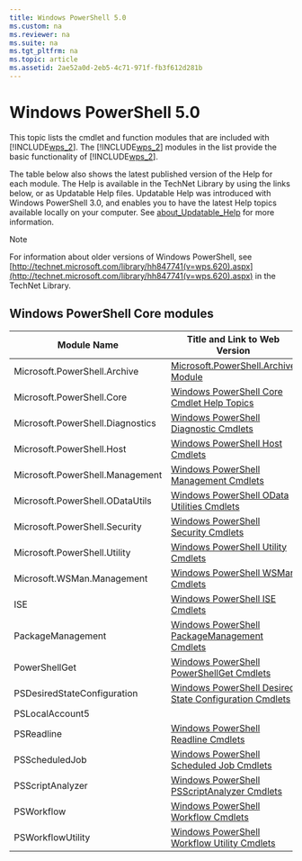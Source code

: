 ```yaml
---
title: Windows PowerShell 5.0
ms.custom: na
ms.reviewer: na
ms.suite: na
ms.tgt_pltfrm: na
ms.topic: article
ms.assetid: 2ae52a0d-2eb5-4c71-971f-fb3f612d281b
---
```

# Windows PowerShell 5.0
This topic lists the cmdlet and function modules that are included with [!INCLUDE[wps_2](../Token/wps_2_md.md)]. The [!INCLUDE[wps_2](../Token/wps_2_md.md)] modules in the list provide the basic functionality of [!INCLUDE[wps_2](../Token/wps_2_md.md)].

The table below also shows the latest published version of the Help for each module. The Help is available in the TechNet Library by using the links below, or as Updatable Help files. Updatable Help was introduced with Windows PowerShell 3.0, and enables you to have the latest Help topics available locally on your computer. See [about_Updatable_Help](http://technet.microsoft.com/library/hh847735.aspx) for more information.

> [!NOTE]
> For information about older versions of Windows PowerShell, see [http://technet.microsoft.com/library/hh847741(v=wps.620).aspx](http://technet.microsoft.com/library/hh847741(v=wps.620).aspx) in the TechNet Library.

## Windows PowerShell Core modules

|Module Name|Title and Link to Web Version|Latest Version|
|---------------|---------------------------------|------------------|
|Microsoft.PowerShell.Archive|[Microsoft.PowerShell.Archive Module](../Topic/Microsoft.PowerShell.Archive-Module.md)|5.0.1.0|
|Microsoft.PowerShell.Core|[Windows PowerShell Core Cmdlet Help Topics](https://technet.microsoft.com/en-us/library/416b758e-e714-407f-bb6e-4d4e9112be95)|5.0.1.0|
|Microsoft.PowerShell.Diagnostics|[Windows PowerShell Diagnostic Cmdlets](http://technet.microsoft.com/library/792C093D-2DAA-4A9D-96CF-A30A9A9595B4)|5.0.1.0|
|Microsoft.PowerShell.Host|[Windows PowerShell Host Cmdlets](http://technet.microsoft.com/library/E1957183-3E3C-481F-B604-F58550D42C4C)|5.0.1.0|
|Microsoft.PowerShell.Management|[Windows PowerShell Management Cmdlets](http://technet.microsoft.com/library/A7DCE904-3284-4CBD-8AF4-9B660E0F8CF4)|5.0.1.0|
|Microsoft.PowerShell.ODataUtils|[Windows PowerShell OData Utilities Cmdlets](http://technet.microsoft.com/library/dn818911(v=wps.640).aspx)|5.0.1.0|
|Microsoft.PowerShell.Security|[Windows PowerShell Security Cmdlets](http://technet.microsoft.com/library/3D94A738-3A83-4BD3-8937-E518890D576F)|5.0.1.0|
|Microsoft.PowerShell.Utility|[Windows PowerShell Utility Cmdlets](http://technet.microsoft.com/library/E5764DA6-8961-4320-B733-F460F3E6F730)|5.0.1.0|
|Microsoft.WSMan.Management|[Windows PowerShell WSMan Cmdlets](http://technet.microsoft.com/library/F0905869-019D-42B5-94FE-6457A182BA57)|5.0.1.0|
|ISE|[Windows PowerShell ISE Cmdlets](http://technet.microsoft.com/library/7F6F1CD2-2409-47C0-8BED-72FFC88DE104)|5.0.1.0|
|PackageManagement|[Windows PowerShell PackageManagement Cmdlets](http://technet.microsoft.com/library/dn890951.aspx)|5.0.1.0|
|PowerShellGet|[Windows PowerShell PowerShellGet Cmdlets](http://technet.microsoft.com/library/dn835097.aspx)|5.0.1.0|
|PSDesiredStateConfiguration|[Windows PowerShell Desired State Configuration Cmdlets](https://technet.microsoft.com/en-US/library/dn521624.aspx)|5.0.1.0|
|PSLocalAccount5||5.0.1.0|
|PSReadline|[Windows PowerShell Readline Cmdlets](https://technet.microsoft.com/en-US/library/mt560330)|5.0.1.0|
|PSScheduledJob|[Windows PowerShell Scheduled Job Cmdlets](http://technet.microsoft.com/library/DE2215F0-B525-4F65-A059-480B786C6B11)|5.0.1.0|
|PSScriptAnalyzer|[Windows PowerShell PSScriptAnalyzer Cmdlets](http://technet.microsoft.com/library/dn927161.aspx)|5.0.1.0|
|PSWorkflow|[Windows PowerShell Workflow Cmdlets](http://technet.microsoft.com/library/A6B6D03A-6FDF-478A-B08A-0C145AB690BD)|5.0.1.0|
|PSWorkflowUtility|[Windows PowerShell Workflow Utility Cmdlets](http://technet.microsoft.com/library/D33B1B65-7140-431C-9A70-F768D025074A)|5.0.1.0|

